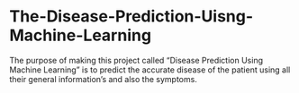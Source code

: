 # The-Disease-Prediction-Uisng-Machine-Learning
The purpose of making this project called “Disease Prediction Using Machine Learning” is to predict the accurate disease of the patient using all their general information’s and also the symptoms.
